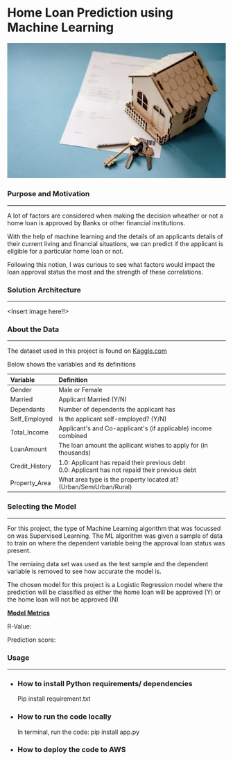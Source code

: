 # **Home Loan Prediction using Machine Learning**

![](images/home_loan.png)

<h3><b>Purpose and Motivation</b></h3>
<hr>
<p>A lot of factors are considered when making the decision wheather or not a home loan is approved by Banks or other financial institutions. 
</p>

<p>With the help of machine learning and the details of an applicants details of their current living and financial situations, we can predict if the applicant is eligible for a particular home loan or not.</p>

<p>Following this notion, I was curious to see what factors would impact the loan approval status the most and the strength of these correlations.</p>


<h3><b>Solution Architecture</b></h3>
<hr>

<Insert image here!!>



<h3><b>About the Data</b></h3>
<hr>
<p>The dataset used in this project is found on <a href="https://www.kaggle.com/">Kaggle.com</a></p>
<p>Below shows the variables and its definitions</p>

Variable|Definition|
|:----------|:----------|
|Gender|Male or Female|
|Married|Applicant Married (Y/N)|
|Dependants|Number of dependents the applicant has|
|Self_Employed|Is the applicant self-employed? (Y/N)|
|Total_Income|Applicant's and Co-applicant's (if applicable) income combined| 
|LoanAmount|The loan amount the apllicant wishes to apply for (in thousands)| 
|Credit_History|1.0: Applicant has repaid their previous debt<br> 0.0: Applicant has not repaid their previous debt|
|Property_Area|What area type is the property located at? (Urban/SemiUrban/Rural)|

<h3><b>Selecting the Model</b></h3>
<hr>
<p>For this project, the type of Machine Learning algorithm that was focussed on was Supervised Learning. The ML algorithm was given a sample of data to train on where the dependent variable being the approval loan status was present.</p>
<p>The remiaing data set was used as the test sample and the dependent variable is removed to see how accurate the model is.</p>
<p>The chosen model for this project is a Logistic Regression model where the prediction will be classified as either the home loan will be approved (Y) or the home loan will not be approved (N)

<b><u>Model Metrics</u></b>
<br>
<p>R-Value: </p>
<p>Prediction score: </p>

<h3><b>Usage</b></h3>
<hr>

* <h3>How to install Python requirements/ dependencies</h3>
  <p>Pip install requirement.txt
* <h3>How to run the code locally</h3>
  <p>In terminal, run the code: pip install app.py
* <h3>How to deploy the code to AWS</h3>
  <p>

